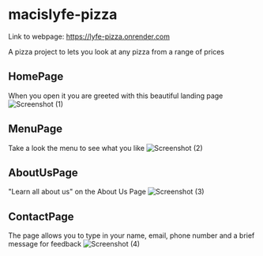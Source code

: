 # macislyfe-pizza

Link to webpage: https://lyfe-pizza.onrender.com

A pizza project to lets you look at any pizza from a range of prices

## HomePage 
When you open it you are greeted with this beautiful landing page 
![Screenshot (1)](https://github.com/MacIsLyfe/macislyfe-pizza/assets/101891594/1575b9d3-fe08-49c0-922b-7a57cc8fa018)

## MenuPage
Take a look the menu to see what you like
![Screenshot (2)](https://github.com/MacIsLyfe/macislyfe-pizza/assets/101891594/f3235b3b-a9ba-4f22-bd4f-0f9fb3ab3e6b)

## AboutUsPage
"Learn all about us" on the About Us Page 
![Screenshot (3)](https://github.com/MacIsLyfe/macislyfe-pizza/assets/101891594/8d541d4b-0311-40e9-b97e-47c1fe820a11)

## ContactPage 
The page allows you to type in your name, email, phone number and a brief message for feedback
![Screenshot (4)](https://github.com/MacIsLyfe/macislyfe-pizza/assets/101891594/d61bd4a8-a5e0-428b-a791-425431f0cc82)
